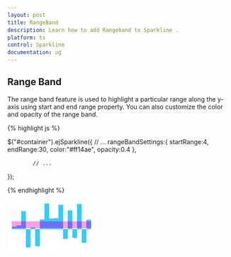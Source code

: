 ```yaml
---
layout: post
title: RangeBand
description: Learn how to add Rangeband to Sparkline .
platform: ts
control: Sparkline
documentation: ug
---
```


## Range Band  

The range band feature is used to highlight a particular range along the y-axis using start and end range property. You can also customize the color and opacity of the range band. 

{% highlight js %}

$("#container").ejSparkline({
            // ...
            rangeBandSettings:{
                startRange:4,
                endRange:30,
                color:"#ff14ae",
                opacity:0.4
            },

            // ...
});

{% endhighlight %}

![](/js/Sparkline/Range-Band_images/Range-Band_img1.png)

